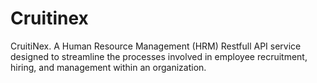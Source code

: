 # Cruitinex
CruitiNex. A Human Resource Management (HRM) Restfull API service designed to streamline the processes involved in employee recruitment, hiring, and management within an organization.

